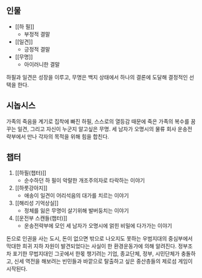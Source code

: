 ## 인물 ##
- [[하 필]]
	- 부정적 결말
- [[일견]]
	- 긍정적 결말
- [[무명]]
	- 아이러니한 결말

하필과 일견은 성장을 이루고, 무명은 백지 상태에서 하나의 결론에 도달해 결정적인 선택을 한다.

## 시놉시스 ##
 가족의 죽음을 계기로 집착에 빠진 하필, 스스로의 열등감 때문에 죽은 가족의 복수를 꿈꾸는 일견, 그리고 자신이 누군지 알고싶은 무명. 세 남자가 오명시의 물류 회사 운송전략부에서 만나 각자의 목적을 위해 힘을 합친다.

## 챕터 ##
1. [[하필(챕터)]]
	- 순수하던 하 필이 악랄한 개조주의자로 타락하는 이야기  
2. [[하룻강아지]]
	- 애송이 일견이 어리석음의 대가를 치르는 이야기 
2. [[해리성 기억상실]]
	- 정체를 잃은 무명이 살기위해 발버둥치는 이야기
3. [[운전부 스캔들(챕터)]]
	- 운송전략부에 모인 세 남자가 오명시에 얽힌 비밀에 다가가는 이야기


돈으로 인권을 사는 도시, 돈이 없으면 밖으로 나오지도 못하는 우범지대의 중심부에서 막대한 희귀 지하 자원이 발견되었다는 사실이 한 환경운동가에 의해 알려진다. 정부조차 포기한 무법지대인 그곳에서 한몫 챙기려는 기업, 종교단체, 정부, 시민단체가 충돌하고, 신세 역전을 해보려는 빈민들과 바깥으로 탈출하고 싶은 중산층들의 제로섬 게임이 시작된다.

